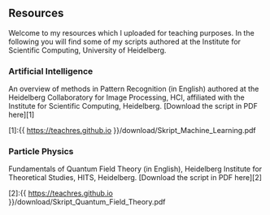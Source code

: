 
## Resources

Welcome to my resources which I uploaded for teaching purposes. In the following you will find some of my scripts authored at the Institute for Scientific Computing, University of Heidelberg. 

### Artificial Intelligence

An overview of methods in Pattern Recognition (in English) authored at the Heidelberg Collaboratory for Image Processing, HCI, affiliated with the Institute for Scientific Computing, Heidelberg. [Download the script in PDF here][1]

[1]:{{ https://teachres.github.io }}/download/Skript_Machine_Learning.pdf

### Particle Physics
Fundamentals of Quantum Field Theory (in English), Heidelberg Institute for Theoretical Studies, HITS, Heidelberg. [Download the script in PDF here][2]

[2]:{{ https://teachres.github.io }}/download/Skript_Quantum_Field_Theory.pdf
